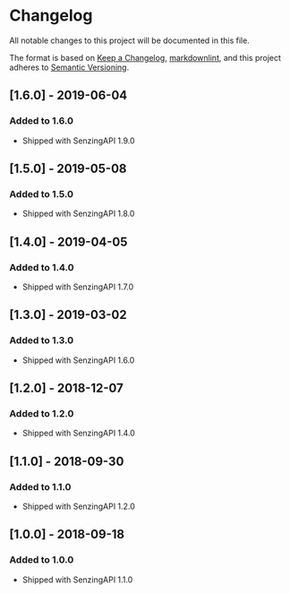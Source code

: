 # Changelog

All notable changes to this project will be documented in this file.

The format is based on [Keep a Changelog](https://keepachangelog.com/en/1.0.0/),
[markdownlint](https://dlaa.me/markdownlint/),
and this project adheres to [Semantic Versioning](https://semver.org/spec/v2.0.0.html).

## [1.6.0] - 2019-06-04

### Added to 1.6.0

- Shipped with SenzingAPI 1.9.0

## [1.5.0] - 2019-05-08

### Added to 1.5.0

- Shipped with SenzingAPI 1.8.0

## [1.4.0] - 2019-04-05

### Added to 1.4.0

- Shipped with SenzingAPI 1.7.0

## [1.3.0] - 2019-03-02

### Added to 1.3.0

- Shipped with SenzingAPI 1.6.0

## [1.2.0] - 2018-12-07

### Added to 1.2.0

- Shipped with SenzingAPI 1.4.0

## [1.1.0] - 2018-09-30

### Added to 1.1.0

- Shipped with SenzingAPI 1.2.0

## [1.0.0] - 2018-09-18

### Added to 1.0.0

- Shipped with SenzingAPI 1.1.0
